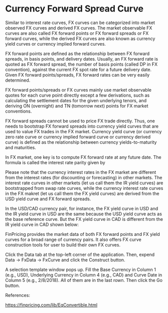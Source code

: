 # Currency Forward Spread Curve

Similar to interest rate curves, FX curves can be categorized into market observed FX curves and derived FX curves. The market observable FX curves are also called FX forward points or FX forward spreads or FX forward curves, while the derived FX curves are also known as currency yield curves or currency implied forward curves.

FX forward points are defined as the relationship between FX forward spreads, in basis points, and delivery dates. Usually, an FX forward rate is quoted as FX forward spread, the number of basis points (called DP in FX convention), against the current FX spot rate for a future delivery date. Given FX forward points/spreads, FX forward rates can be very easily determined.

FX forward points/spreads or FX curves mainly use market observable quotes for each curve point directly except a few derivations, such as calculating the settlement dates for the given underlying tenors, and deriving ON (overnight) and TN (tomorrow next) points for FX market conventions.

FX forward spreads cannot be used to price FX trade directly. Thus, one needs to bootstrap FX forward spreads into currency yield curves that are used to value FX trades in the FX market. Currency yield curve (or currency zero rate curve or currency implied forward curve or currency derived curve) is defined as the relationship between currency yields-to-maturity and maturities.

In FX market, one key is to compute FX forward rate at any future date. The formula is called the interest rate parity given by

Please note that the currency interest rates in the FX market are different from the interest rates (for discounting or forecasting) in other markets. The interest rate curves in other markets (let us call them the IR yield curves) are bootstrapped from swap rate curves, while the currency interest rate curves in the FX makret (let us call them the FX yield curves) are derived from the USD yield curve and FX forward spreads.

In the USD/CAD currency pair, for instance, the FX yield curve in USD and the IR yield curve in USD are the same because the USD yield curve acts as the base reference curve. But the FX yield curve in CAD is different from the IR yield curve in CAD shown below:

FinPricing provides the market data of both FX forward points and FX yield curves for a broad range of currency pairs. It also offers FX curve construction tools for user to build their own FX curves.

Click the Data tab at the top-left corner of the application. Then, expend Data -> FxData -> FxCurve and click the Construct button.

A selection template window pops up. Fill the Base Currency in Column 1 (e.g., USD), Underlying Currency in Column 4 (e.g., CAD) and Curve Date in Column 5 (e.g., 2/8/2018). All of them are in the last rown. Then click the Go button.


References:

https://finpricing.com/lib/EqConvertible.html


